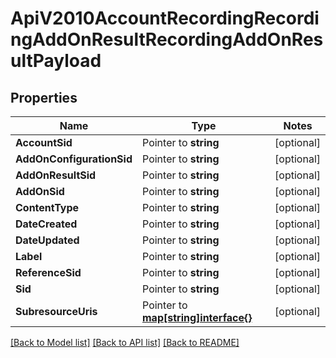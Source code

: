# ApiV2010AccountRecordingRecordingAddOnResultRecordingAddOnResultPayload

## Properties
Name | Type | Notes
------------ | ------------- | -------------
**AccountSid** | Pointer to **string** | [optional] 
**AddOnConfigurationSid** | Pointer to **string** | [optional] 
**AddOnResultSid** | Pointer to **string** | [optional] 
**AddOnSid** | Pointer to **string** | [optional] 
**ContentType** | Pointer to **string** | [optional] 
**DateCreated** | Pointer to **string** | [optional] 
**DateUpdated** | Pointer to **string** | [optional] 
**Label** | Pointer to **string** | [optional] 
**ReferenceSid** | Pointer to **string** | [optional] 
**Sid** | Pointer to **string** | [optional] 
**SubresourceUris** | Pointer to [**map[string]interface{}**](.md) | [optional] 

[[Back to Model list]](../README.md#documentation-for-models) [[Back to API list]](../README.md#documentation-for-api-endpoints) [[Back to README]](../README.md)


